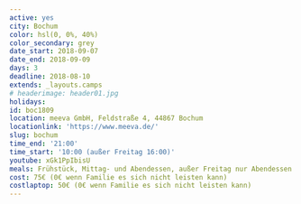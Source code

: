 ```yaml
---
active: yes
city: Bochum
color: hsl(0, 0%, 40%)
color_secondary: grey
date_start: 2018-09-07
date_end: 2018-09-09
days: 3
deadline: 2018-08-10
extends: _layouts.camps
# headerimage: header01.jpg
holidays:
id: boc1809
location: meeva GmbH, Feldstraße 4, 44867 Bochum
locationlink: 'https://www.meeva.de/'
slug: bochum
time_end: '21:00'
time_start: '10:00 (außer Freitag 16:00)'
youtube: xGk1PpIbisU
meals: Frühstück, Mittag- und Abendessen, außer Freitag nur Abendessen
cost: 75€ (0€ wenn Familie es sich nicht leisten kann)
costlaptop: 50€ (0€ wenn Familie es sich nicht leisten kann)
---
```

